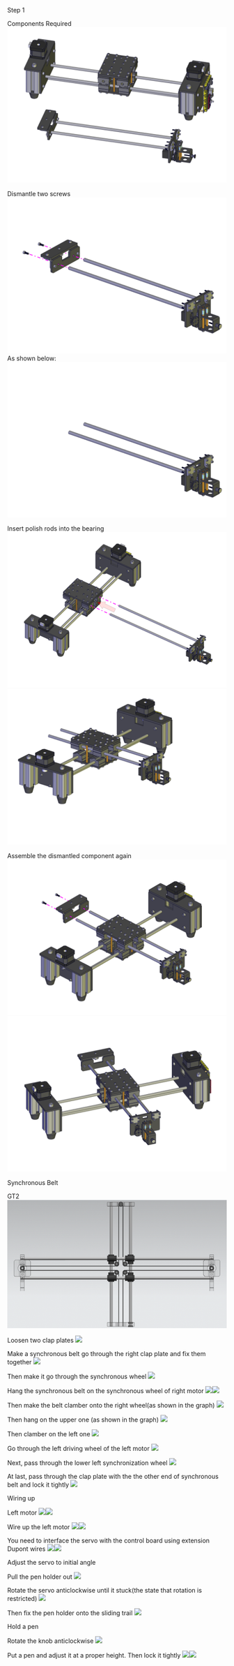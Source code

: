 
Step 1

Components Required
![](media/91cd1fb63fc56436be7ba6554e9c2971.png)

Dismantle two screws ![](media/0096aa27476bb6be51dd3d7b7524b164.png) As shown below: ![](media/f6dfa732b9ccee8efa134b95c256eaec.png)

Insert polish rods into the bearing ![](media/38859161b297d6930896dae58f2a3d8b.png)![](media/e0c433fc33e0b155946fcb5c3397891c.png)

Assemble the dismantled component again ![](media/50d2719ccafda5b729823f3e8cb95e4e.png)![](media/ae88db2f3bd8e114c8e66bf1bee5914b.png) 

Synchronous Belt

GT2 ![](media/8f6e02cc41103193d569774e88638bd0.png)

Loosen two clap plates
![](media/a7fe67c789278234a0012f4f98cae0e6.jpeg)

Make a synchronous belt go through the right clap plate and fix them together
![](media/f7fe14210d4828a52e4e7c19a4e246eb.jpeg)

Then make it go through the synchronous wheel
![](media/5ef82929fff0e92244e925dee7c19554.jpeg)

Hang the synchronous belt on the synchronous wheel of right motor
![](media/150f11cff681659581e64da18110a874.jpeg)![](media/c3655f1d6fb229c4187740b9ffaa7dad.jpeg) 

Then make the belt clamber onto the right wheel(as shown in the graph)
![](media/b3b98030e678fc78e5846c5b7eada2a2.jpeg)

Then hang on the upper one (as shown in the graph)
![](media/29c1527252e8df21bd1173abdae7db71.jpeg)

Then clamber on the left one
![](media/292dd389823cb38abb9beec361d23262.jpeg)

Go through the left driving wheel of the left motor
![](media/906cb0e18a5cc30b8331042fdadb8d15.jpeg)

Next, pass through the lower left synchronization wheel
![](media/70cf1d3f03af3936bdd44246c154c85d.jpeg)

At last, pass through the clap plate with the the other end of synchronous belt and lock it tightly
![](media/2117d1ab11e13b59071470cac4d446bb.jpeg)

Wiring up

Left motor
![](media/ac8ca2c843d063686b8b106830f15431.jpeg)![](media/bdeedd3bd4f11f604399dfc3127e3a4b.jpeg) 

Wire up the left motor
![](media/dbbb9139a329d36577c4451b5c6d7f05.jpeg)![](media/d02b493b0cbac0d46a518409862a5445.jpeg) 

You need to interface the servo with the control board using extension Dupont wires
![](media/3e93fd0b1e7f7f3423226eb751275829.jpeg)![](media/ed0c3f45192e168efbfdb3c9dc718356.jpeg) 

Adjust the servo to initial angle

Pull the pen holder out
![](media/423f05207c7e62afb43b32484550f7e1.jpeg)

Rotate the servo anticlockwise until it stuck(the state that rotation is restricted)
![](media/dbf7633638315bf6a56b89777a2c10c7.jpeg)

Then fix the pen holder onto the sliding trail
![](media/23f199e5fded4c0552eca274f6612723.jpeg)

Hold a pen

Rotate the knob anticlockwise
![](media/7992390e99b50f7750ba379923c834c9.jpeg)

Put a pen and adjust it at a proper height. Then lock it tightly
![](media/94955c8e2ff02d7bf5a1ba54b37cfe3a.jpeg)![](media/a6f41935ae9a38a65bd02bd68d38ea82.jpeg) 

